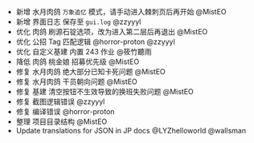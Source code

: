 - 新增 水月肉鸽 `万象追忆` 模式，请手动进入棘刺页后再开始 @MistEO
- 新增 界面日志 保存至 `gui.log` @zzyyyl
- 优化 肉鸽 刷源石锭选项，改为进入第二层后再退出 @MistEO
- 优化 公招 Tag 匹配逻辑 @horror-proton @zzyyyl
- 优化 自定义基建 内置 243 作业 @筱竹聽雨
- 降低 肉鸽 桃金娘 招募优先级 @MistEO
- 修复 水月肉鸽 绝大部分已知卡死问题 @MistEO
- 修复 水月肉鸽 干员朝向问题 @MistEO
- 修复 基建 清空按钮不生效导致的换班失败问题 @MistEO
- 修复 截图逻辑错误 @zzyyyl
- 修复 编译错误 @horror-proton
- 整理 项目目录结构 @MistEO
- Update translations for JSON in JP docs @LYZhelloworld @wallsman
